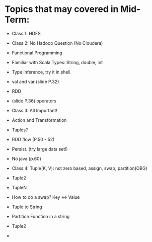 # Topics that may covered in Mid-Term:

- Class 1: HDFS
- Class 2: No Hadoop Question (No Cloudera)
- Functional Programming
- Familiar with Scala Types: String, double, int
- Type inference, try it in shell.
- val and var (slide P.32)
- RDD
- (slide P.36) operators
- Class 3: All Important!
- Action and Transformation
- Tuples?
- RDD flow (P.50 - 52)
- Persist. (try large data set!)
- No java (p.60)
- Class 4: Tuple(K, V): not zero based, assign, swap, partition(OBG)
- Tuple2
- TupleN

- How to do a swap? Key <=> Value
- Tuple to String
- Partition Function in a string
- Tuple2
-   


